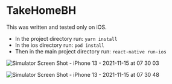 # TakeHomeBH

This was written and tested only on iOS.  

* In the project directory run: `yarn install`
* In the ios directory run: `pod install`
* Then in the main project directory run: `react-native run-ios`

![Simulator Screen Shot - iPhone 13 - 2021-11-15 at 07 30 03](https://user-images.githubusercontent.com/14226683/141782487-bbb354ac-1c60-4189-85c8-4d42b2879965.png)

![Simulator Screen Shot - iPhone 13 - 2021-11-15 at 07 30 48](https://user-images.githubusercontent.com/14226683/141782506-1400b2c0-e095-484c-a4fe-d20fa4f5d398.png)
